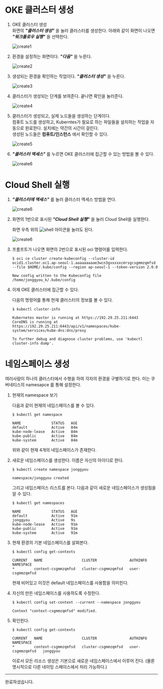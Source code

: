 # OKE 클러스터 생성

1. OKE 클러스터 생성  
	화면의 ***"클러스터 생성"*** 을 눌러 클러스터를 생성한다. 아래와 같이 화면이 나오면 ***"워크플로우 실행"*** 을 선택한다.

	![create1](images/create1.png)
	
1. 환경을 설정하는 화면이다. ***"다음"*** 을 누른다.

	![create2](images/create2.png)

1. 생성되는 환경을 확인하는 작업이다. ***"클러스터 생성"*** 을 누른다.

	![create3](images/create3.png)

1. 클러스터가 생성되는 단계를 보여준다. 끝나면 확인을 눌러준다.

	![create4](images/create4.png)

1. 클러스터가 생성되고, 실제 노드들을 생성하는 단계이다.   
	컴퓨트 노드를 생성하고, Kuberntes가 필요로 하는 파일들을 설치하는 작업을 자동으로 완료한다. 설치에는 약간의 시간이 걸린다.  
	생성된 노드들은 **컴퓨트/인스턴스** 에서 확인할 수 있다.

	![create5](images/create5.png)

1. ***"클러스터 액세스"*** 를 누르면 OKE 클러스터에 접근할 수 있는 방법을 볼 수 있다.

	![create6](images/create6.png)


# Cloud Shell 실행

1. ***"클러스터에 액세스"*** 를 눌러 클러스터 액세스 방법을 연다.

	![create6](images/shell1.png)

1. 화면의 1번으로 표시된 ***"Cloud Shell 실행"*** 을 눌러 Cloud Shell을 실행한다.

	화면 우측 위의 ![shell](images/shell-icon.png) 아이콘을 눌러도 된다.

	![create6](images/shell2.png)

1. 프롬프트가 나오면 화면의 2번으로 표시된 oci 명령어를 입력한다.
	~~~
	$ oci ce cluster create-kubeconfig --cluster-id ocid1.cluster.oc1.ap-seoul-1.aaaaaaaaae3wcn3gxxxxxcmrsgcsgmmzqmfsd --file $HOME/.kube/config --region ap-seoul-1 --token-version 2.0.0 

	New config written to the Kubeconfig file /home/jonggyou_k/.kube/config
	~~~

1. 이제 OKE 클러스터에 접근할 수 있다.  

	다음의 명령어를 통해 현재 클러스터의 정보를 볼 수 있다.
	~~~
	$ kubectl cluster-info

	Kubernetes master is running at https://192.29.25.211:6443
	CoreDNS is running at https://192.29.25.211:6443/api/v1/namespaces/kube-system/services/kube-dns:dns/proxy

	To further debug and diagnose cluster problems, use 'kubectl cluster-info dump'.
	~~~


# 네임스페이스 생성

여러사람이 하나의 클러스터에서 수행을 하여 각자의 환경을 구별하기로 한다. 이는 쿠버네티스의 namesapce 를 통해 설정한다.

1. 현재의 namespace 보기

	다음과 같이 현재의 네임스페이스를 볼 수 있다.
	~~~
	$ kubectl get namespace

	NAME              STATUS   AGE
	default           Active   84m
	kube-node-lease   Active   84m
	kube-public       Active   84m
	kube-system       Active   84m
	~~~~

	위와 같이 현재 4개의 네임스페이스가 존재한다.

1. 새로운 네임스페이스를 생성한다. 이름은 자신의 아이디로 한다.
	~~~
	$ kubectl create namespace jonggyou

	namespace/jonggyou created
	~~~

	그리고 네임스페이스 리스트를 본다. 다음과 같이 새로운 네임스페이스가 생성됨을 알 수 있다.
	~~~
	$ kubectl get namespaces

	NAME              STATUS   AGE
	default           Active   91m
	jonggyou          Active   9s
	kube-node-lease   Active   91m
	kube-public       Active   91m
	kube-system       Active   91m
	~~~

1. 현재 환경의 기본 네임스페이스를 살펴본다.
	~~~
	$ kubectl config get-contexts

	CURRENT   NAME                  CLUSTER               AUTHINFO           NAMESPACE
	*         context-csgmmzqmfsd   cluster-csgmmzqmfsd   user-csgmmzqmfsd   
	~~~
	현재 비어있고 이것은 default 네임스페이스를 사용함을 의미힌다.

1. 자신의 만든 네임스페이스를 사용하도록 수정한다.
	~~~
	$ kubectl config set-context --current --namespace jonggyou

	Context "context-csgmmzqmfsd" modified.
	~~~

1. 확인힌다.
	~~~
	$ kubectl config get-contexts

	CURRENT   NAME                  CLUSTER               AUTHINFO           NAMESPACE
	*         context-csgmmzqmfsd   cluster-csgmmzqmfsd   user-csgmmzqmfsd   jonggyou
	~~~

	이로서 모든 리소스 생성은 기본으로 새로운 네임스페이스에서 이루어 진다. (물론 명시적으로 다른 네이밍 스페이스에서 처리 가능하다.)


---
완료하셨습니다.
